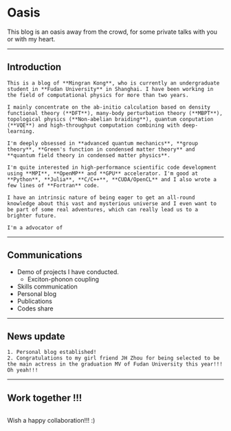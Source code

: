 # Oasis

This blog is an oasis away from the crowd, for some private talks with you or with my heart.

______

## Introduction

```{admonition} Brief Self Introduction
This is a blog of **Mingran Kong**, who is currently an undergraduate student in **Fudan University** in Shanghai. I have been working in the field of computational physics for more than two years. 

I mainly concentrate on the ab-initio calculation based on density functional theory (**DFT**), many-body perturbation theory (**MBPT**), topological physics (**Non-abelian braiding**), quantum conputation (**VQE**) and high-throughput computation combining with deep-learning. 

I'm deeply obsessed in **advanced quantum mechanics**, **group theory**, **Green's function in condensed matter theory** and **quantum field theory in condensed matter physics**. 

I'm quite interested in high-performance scientific code development using **MPI**, **OpenMP** and **GPU** accelerator. I'm good at **Python**, **Julia**, **C/C++**, **CUDA/OpenCL** and I also wrote a few lines of **Fortran** code.
```

```{seealso}
I have an intrinsic nature of being eager to get an all-round knowledge about this vast and mysterious universe and I even want to be part of some real adventures, which can really lead us to a brighter future.

I'm a advocator of 
```
_____

## Communications

- Demo of projects I have conducted.
  - Exciton-phonon coupling 
- Skills communication
- Personal blog
- Publications
- Codes share

_____

## News update

```{tab} 5th, May, 2022
1. Personal blog established!
2. Congratulations to my girl friend JH Zhou for being selected to be the main actress in the graduation MV of Fudan University this year!!! Oh yeah!!!
```

_____

## Work together !!!

```{important} If there is a willing to collaborate with me expecting to do some great workes together or even consider offering me a PhD position, please contact me with email: **kmr754156381@gmail.com**, and, if there's a need, I will send you a CV at that time. 
```
Wish a happy collaboration!!!  :)